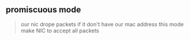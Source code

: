## promiscuous mode
> our nic drope packets if it don't have our mac address
> this mode make  NIC to accept all packets

